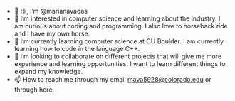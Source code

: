 - 👋 Hi, I’m @marianavadas
- 👀 I’m interested in computer science and learning about the industry. I am curious about coding and programming. I also love to horseback ride and I have my own horse.
- 🌱 I’m currently learning computer science at CU Boulder. I am currently learning how to code in the language C++.
- 💞️ I’m looking to collaborate on different projects that will give me more experience and learning opportunities. I want to learn different things to expand my knowledge.
- 📫 How to reach me through my email mava5928@colorado.edu or through here.

<!---
marianavadas/marianavadas is a ✨ special ✨ repository because its `README.md` (this file) appears on your GitHub profile.
You can click the Preview link to take a look at your changes.
--->
